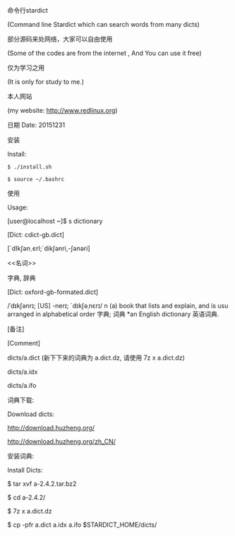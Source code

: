 命令行stardict

(Command line Stardict which can search words from many dicts)

部分源码来处网络，大家可以自由使用

(Some of the codes  are from the internet , And You can use it free)

仅为学习之用

(It is only for study to me.)

本人网站

(my website: http://www.redlinux.org)

日期
Date: 20151231

安装

Install:

    $ ./install.sh

    $ source ~/.bashrc

使用

Usage: 

[user@localhost ~]$ s dictionary

[Dict: cdict-gb.dict]

[ˋdIkʃәnˏєrI;ˊdikʃәnri,-ʃәnәri]

<<名词>>

字典, 辞典

[Dict: oxford-gb-formated.dict]

/ˈdɪkʃənrɪ;   [US]    -nerɪ; `dɪkʃəˌnɛrɪ/
n
(a) book that lists and explain, and is usu arranged in 
alphabetical order 字典; 词典
*an English dictionary 英语词典.


[备注]

[Comment]

  dicts/a.dict (新下下来的词典为 a.dict.dz,  请使用 7z x a.dict.dz)

  dicts/a.idx

  dicts/a.ifo


词典下载: 

Download dicts: 

  http://download.huzheng.org/

  http://download.huzheng.org/zh_CN/


安装词典:

Install Dicts:

  $  tar xvf a-2.4.2.tar.bz2 

  $  cd a-2.4.2/

  $ 7z  x  a.dict.dz 

  $ cp -pfr a.dict a.idx a.ifo  $STARDICT_HOME/dicts/
